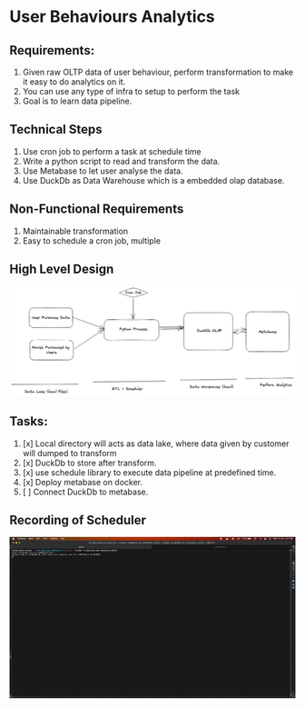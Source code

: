# User Behaviours Analytics


## Requirements:
1. Given raw OLTP data of user behaviour, perform transformation to make it easy to do analytics on it.
2. You can use any type of infra to setup to perform the task
3. Goal is to learn data pipeline.


## Technical Steps

1. Use cron job to perform a task at schedule time
2. Write a python script to read and transform the data.
3. Use Metabase to let user analyse the data.
4. Use DuckDb as Data Warehouse which is a embedded olap database.

## Non-Functional Requirements

1. Maintainable transformation
2. Easy to schedule a cron job, multiple

## High Level Design

![Alt text](High_level_design.png)

## Tasks:

1. [x] Local directory will acts as data lake, where data given by customer will dumped to transform
2. [x] DuckDb to store after transform.
3. [x] use schedule library to execute data pipeline at predefined time.
4. [x] Deploy metabase on docker.
5. [ ] Connect DuckDb to metabase.


## Recording of Scheduler

![Alt text](scheduler_executing_pipeline.gif)